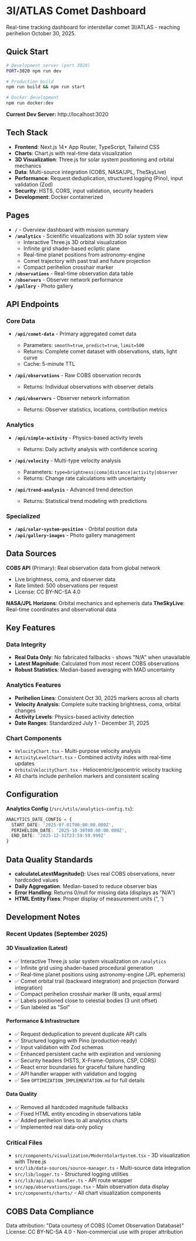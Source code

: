 # 3I/ATLAS Comet Dashboard

Real-time tracking dashboard for interstellar comet 3I/ATLAS - reaching perihelion October 30, 2025.

## Quick Start

```bash
# Development server (port 3020)
PORT=3020 npm run dev

# Production build
npm run build && npm run start

# Docker development
npm run docker:dev
```

**Current Dev Server:** http://localhost:3020

## Tech Stack

- **Frontend**: Next.js 14+ App Router, TypeScript, Tailwind CSS
- **Charts**: Chart.js with real-time data visualization
- **3D Visualization**: Three.js for solar system positioning and orbital mechanics
- **Data**: Multi-source integration (COBS, NASA/JPL, TheSkyLive)
- **Performance**: Request deduplication, structured logging (Pino), input validation (Zod)
- **Security**: HSTS, CORS, input validation, security headers
- **Development**: Docker containerized

## Pages

- **`/`** - Overview dashboard with mission summary
- **`/analytics`** - Scientific visualizations with 3D solar system view
  - Interactive Three.js 3D orbital visualization
  - Infinite grid shader-based ecliptic plane
  - Real-time planet positions from astronomy-engine
  - Comet trajectory with past trail and future projection
  - Compact perihelion crosshair marker
- **`/observations`** - Real-time observation data table
- **`/observers`** - Observer network performance
- **`/gallery`** - Photo gallery

## API Endpoints

### Core Data
- **`/api/comet-data`** - Primary aggregated comet data
  - Parameters: `smooth=true`, `predict=true`, `limit=500`
  - Returns: Complete comet dataset with observations, stats, light curve
  - Cache: 5-minute TTL

- **`/api/observations`** - Raw COBS observation records
  - Returns: Individual observations with observer details

- **`/api/observers`** - Observer network information
  - Returns: Observer statistics, locations, contribution metrics

### Analytics
- **`/api/simple-activity`** - Physics-based activity levels
  - Returns: Daily activity analysis with confidence scoring

- **`/api/velocity`** - Multi-type velocity analysis
  - Parameters: `type=brightness|coma|distance|activity|observer`
  - Returns: Change rate calculations with uncertainty

- **`/api/trend-analysis`** - Advanced trend detection
  - Returns: Statistical trend modeling with predictions

### Specialized
- **`/api/solar-system-position`** - Orbital position data
- **`/api/gallery-images`** - Photo gallery management

## Data Sources

**COBS API** (Primary): Real observation data from global network
- Live brightness, coma, and observer data
- Rate limited: 500 observations per request
- License: CC BY-NC-SA 4.0

**NASA/JPL Horizons**: Orbital mechanics and ephemeris data
**TheSkyLive**: Real-time coordinates and observational data

## Key Features

### Data Integrity
- **Real Data Only**: No fabricated fallbacks - shows "N/A" when unavailable
- **Latest Magnitude**: Calculated from most recent COBS observations
- **Robust Statistics**: Median-based averaging with MAD uncertainty

### Analytics Features
- **Perihelion Lines**: Consistent Oct 30, 2025 markers across all charts
- **Velocity Analysis**: Complete suite tracking brightness, coma, orbital changes
- **Activity Levels**: Physics-based activity detection
- **Date Ranges**: Standardized July 1 - December 31, 2025

### Chart Components
- `VelocityChart.tsx` - Multi-purpose velocity analysis
- `ActivityLevelChart.tsx` - Combined activity index with real-time updates
- `OrbitalVelocityChart.tsx` - Heliocentric/geocentric velocity tracking
- All charts include perihelion markers and consistent scaling

## Configuration

**Analytics Config** (`/src/utils/analytics-config.ts`):
```typescript
ANALYTICS_DATE_CONFIG = {
  START_DATE: '2025-07-01T00:00:00.000Z',
  PERIHELION_DATE: '2025-10-30T00:00:00.000Z',
  END_DATE: '2025-12-31T23:59:59.999Z'
}
```

## Data Quality Standards

- **calculateLatestMagnitude()**: Uses real COBS observations, never hardcoded values
- **Daily Aggregation**: Median-based to reduce observer bias
- **Error Handling**: Returns 0/null for missing data (displays as "N/A")
- **HTML Entity Fixes**: Proper display of measurement units (", ')

## Development Notes

### Recent Updates (September 2025)

#### 3D Visualization (Latest)
- ✅ Interactive Three.js solar system visualization on `/analytics`
- ✅ Infinite grid using shader-based procedural generation
- ✅ Real-time planet positions using astronomy-engine (JPL ephemeris)
- ✅ Comet orbital trail (backward integration) and projection (forward integration)
- ✅ Compact perihelion crosshair marker (8 units, equal arms)
- ✅ Labels positioned close to celestial bodies (3 unit offset)
- ✅ Sun labeled as "Sol"

#### Performance & Infrastructure
- ✅ Request deduplication to prevent duplicate API calls
- ✅ Structured logging with Pino (production-ready)
- ✅ Input validation with Zod schemas
- ✅ Enhanced persistent cache with expiration and versioning
- ✅ Security headers (HSTS, X-Frame-Options, CSP, CORS)
- ✅ React error boundaries for graceful failure handling
- ✅ API handler wrapper with validation and logging
- ✅ See `OPTIMIZATION_IMPLEMENTATION.md` for full details

#### Data Quality
- ✅ Removed all hardcoded magnitude fallbacks
- ✅ Fixed HTML entity encoding in observations table
- ✅ Added perihelion lines to all analytics charts
- ✅ Implemented real data-only policy

### Critical Files
- `src/components/visualization/ModernSolarSystem.tsx` - 3D visualization with Three.js
- `src/lib/data-sources/source-manager.ts` - Multi-source data integration
- `src/lib/logger.ts` - Structured logging utilities
- `src/lib/api/api-handler.ts` - API route wrapper
- `src/app/observations/page.tsx` - Main observation data display
- `src/components/charts/` - All chart visualization components

## COBS Data Compliance

Data attribution: "Data courtesy of COBS (Comet Observation Database)"
License: CC BY-NC-SA 4.0 - Non-commercial use with proper attribution